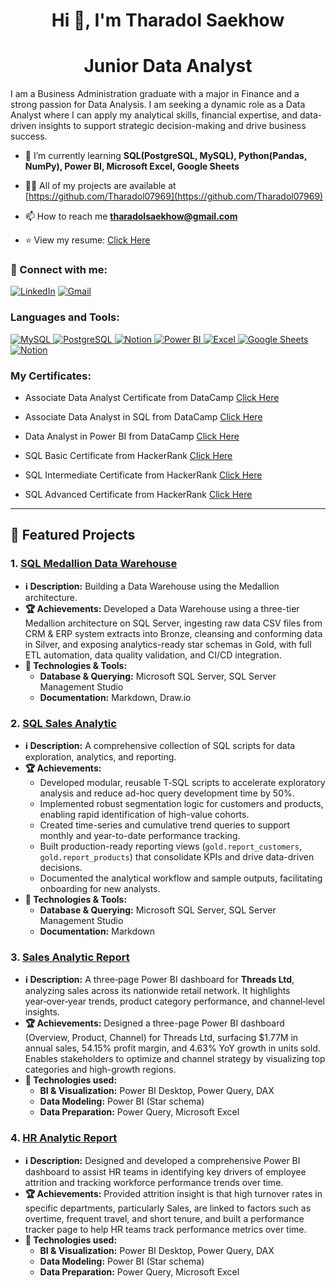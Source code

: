 <h1 align="center">Hi 👋, I'm Tharadol Saekhow</h1>
<h1 align="center">Junior Data Analyst</h1>
I am a Business Administration graduate with a major in Finance and a strong passion for Data Analysis. I am seeking a dynamic role as a Data Analyst where I can apply my analytical skills, financial expertise, and data-driven insights to support strategic decision-making and drive business success.

- 🌱 I’m currently learning **SQL(PostgreSQL, MySQL), Python(Pandas, NumPy), Power BI, Microsoft Excel, Google Sheets**

- 👨‍💻 All of my projects are available at [https://github.com/Tharadol07969](https://github.com/Tharadol07969)

- 📫 How to reach me **tharadolsaekhow@gmail.com**

- ⭐️ View my resume: [Click Here](https://drive.google.com/file/d/1umS70wOW_Hq5Dk1XhwWhvaMZavRC0L9r/view?usp=sharing)

<h3 align="left">🔗 Connect with me:</h3>
<p align="left">

[![LinkedIn](https://img.shields.io/badge/linkedin-%230077B5.svg?style=for-the-badge&logo=linkedin&logoColor=white)](https://www.linkedin.com/in/tharadol-saekhow-b8b27735a/)
[![Gmail](https://img.shields.io/badge/Gmail-D14836?style=for-the-badge&logo=gmail&logoColor=white)](mailto:tharadolsaekhow@gmail.com)

<h3 align="left">Languages and Tools:</h3>
<p align="left">
  <a href="https://www.mysql.com/" target="_blank" rel="noreferrer">
    <img src="https://img.shields.io/badge/MySQL-4479A1?style=for-the-badge&logo=mysql&logoColor=white" alt="MySQL"/>
  </a> 
  <a href="https://www.postgresql.org" target="_blank" rel="noreferrer">
    <img src="https://img.shields.io/badge/PostgreSQL-336791?style=for-the-badge&logo=postgresql&logoColor=white" alt="PostgreSQL"/>
  </a>
  <a href="https://www.microsoft.com/en-us/sql-server" target="_blank" rel="noreferrer">
    <img src="https://img.shields.io/badge/SQL%20Server-0078D7?style=for-the-badge&logo=microsoft-sql-server&logoColor=white" alt="Notion"/>
  </a>
  <a href="https://powerbi.microsoft.com/" target="_blank" rel="noreferrer">
    <img src="https://img.shields.io/badge/Power%20BI-F2C811?style=for-the-badge&logo=power-bi&logoColor=black" alt="Power BI"/>
  </a> 
  <a href="https://www.microsoft.com/en-us/microsoft-365/excel" target="_blank" rel="noreferrer">
    <img src="https://img.shields.io/badge/Microsoft%20Excel-217346?style=for-the-badge&logo=microsoft-excel&logoColor=white" alt="Excel"/>
  </a> 
  <a href="https://www.google.com/sheets/about/" target="_blank" rel="noreferrer">
    <img src="https://img.shields.io/badge/Google%20Sheets-34A853?style=for-the-badge&logo=googlesheets&logoColor=white" alt="Google Sheets"/>
  </a>
  <a href="https://www.notion.so/" target="_blank" rel="noreferrer">
    <img src="https://img.shields.io/badge/Notion-%23000000.svg?style=for-the-badge&logo=notion&logoColor=white" alt="Notion"/>
  </a>
</p>


<h3 align="left">My Certificates:</h3>

- Associate Data Analyst Certificate from DataCamp [Click Here](https://drive.google.com/file/d/1hXHcBDUI4peMzH89m2S2dVHs2SJnf5jS/view?usp=sharing)
  
- Associate Data Analyst in SQL from DataCamp [Click Here](https://drive.google.com/file/d/12_Omah9T0OHaLYZVRHtgnP8526gtOD6H/view?usp=sharing)
  
- Data Analyst in Power BI from DataCamp [Click Here](https://drive.google.com/file/d/1BXs9YbUdFkwqiUpbvFGkXwVZuSregeji/view?usp=sharing)

- SQL Basic Certificate from HackerRank [Click Here](https://drive.google.com/file/d/1Q5spoR1PWKq74N5iDIA6DSDycjDjKEPJ/view?usp=sharing)

- SQL Intermediate Certificate from HackerRank [Click Here](https://drive.google.com/file/d/1MSfXngAf5meVtHnJDGbaqX7mxTPTsl4n/view?usp=sharing)

- SQL Advanced Certificate from HackerRank [Click Here](https://drive.google.com/file/d/1QpWx5E99fl_P_4upivtUYAHFCT79IR8v/view?usp=sharing)

---

## 🚀 Featured Projects

### 1. [<u>SQL Medallion Data Warehouse</u>](https://github.com/Tharadol07969/sql_medallion_data_warehouse_project)
- **ℹ️ Description:** Building a Data Warehouse using the Medallion architecture.
- **🏆 Achievements:** Developed a Data Warehouse using a three-tier Medallion architecture on SQL Server, ingesting raw data CSV files from CRM & ERP system extracts into Bronze, cleansing and conforming data in Silver, and exposing analytics-ready star schemas in Gold, with full ETL automation, data quality validation, and CI/CD integration.
- **🎯 Technologies & Tools:**  
  - **Database & Querying:** Microsoft SQL Server, SQL Server Management Studio   
  - **Documentation:** Markdown, Draw.io

### 2. [<u>SQL Sales Analytic</u>](https://github.com/Tharadol07969/sql_sales_analytic)
- **ℹ️ Description:** A comprehensive collection of SQL scripts for data exploration, analytics, and reporting.
- **🏆 Achievements:**
  - Developed modular, reusable T‑SQL scripts to accelerate exploratory analysis and reduce ad-hoc query development time by 50%.
  - Implemented robust segmentation logic for customers and products, enabling rapid identification of high-value cohorts.
  - Created time-series and cumulative trend queries to support monthly and year-to-date performance tracking.
  - Built production-ready reporting views (`gold.report_customers`, `gold.report_products`) that consolidate KPIs and drive data-driven decisions.
  - Documented the analytical workflow and sample outputs, facilitating onboarding for new analysts.
- **🎯 Technologies & Tools:**  
  - **Database & Querying:** Microsoft SQL Server, SQL Server Management Studio   
  - **Documentation:** Markdown

### 3. [<u>Sales Analytic Report</u>](https://github.com/Tharadol07969/sales_dashboard)
- **ℹ️ Description:** A three‑page Power BI dashboard for **Threads Ltd**, analyzing sales across its nationwide retail network. It highlights year‑over‑year trends, product category performance, and channel‑level insights.  
- **🏆 Achievements:** Designed a three-page Power BI dashboard (Overview, Product, Channel) for Threads Ltd, surfacing $1.77M in annual sales, 54.15% profit margin, and 4.63% YoY growth in units sold. Enables stakeholders to optimize and channel strategy by visualizing top categories and high-growth regions. 
- **🎯 Technologies used:**
    - **BI & Visualization:** Power BI Desktop, Power Query, DAX  
    - **Data Modeling:** Power BI (Star schema)  
    - **Data Preparation:** Power Query, Microsoft Excel

### 4. [<u>HR Analytic Report</u>](https://github.com/Tharadol07969/hr_analytics_report)
- **ℹ️ Description:** Designed and developed a comprehensive Power BI dashboard to assist HR teams in identifying key drivers of employee attrition and tracking workforce performance trends over time.
- **🏆 Achievements:** Provided attrition insight is that high turnover rates in specific departments, particularly Sales, are linked to factors such as overtime, frequent travel, and short tenure, and built a performance tracker page to help HR teams track performance metrics over time.
- **🎯 Technologies used:**
    - **BI & Visualization:** Power BI Desktop, Power Query, DAX  
    - **Data Modeling:** Power BI (Star schema)  
    - **Data Preparation:** Power Query, Microsoft Excel
